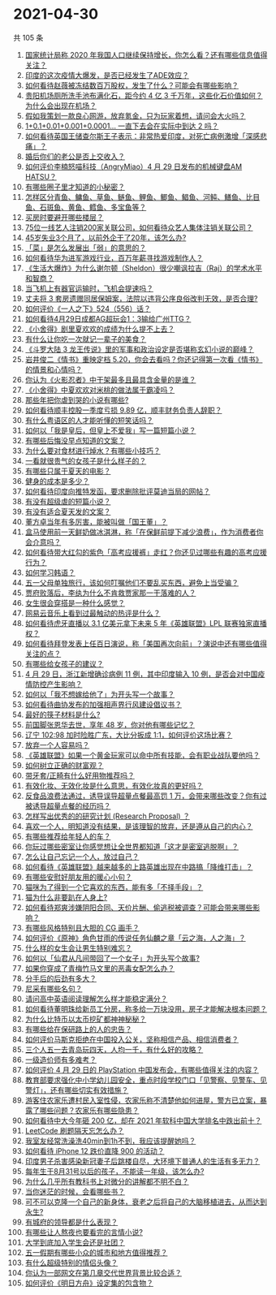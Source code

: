 # 2021-04-30

共 105 条

<!-- BEGIN -->
<!-- 最后更新时间 Fri Apr 30 2021 10:33:16 GMT+0800 (China Standard Time) -->

1. [国家统计局称 2020
   年我国人口继续保持增长，你怎么看？还有哪些信息值得关注？](https://www.zhihu.com/question/457140816)
2. [印度的这次疫情大爆发，是否已经发生了ADE效应？](https://www.zhihu.com/question/456399195)
3. [如何看待赵薇被冻结数百万股权，发生了什么？可能会有哪些影响？](https://www.zhihu.com/question/457141906)
4. [贵阳机场厕所洗手池布满化石，距今约 4 亿 3
   千万年，这些化石价值如何？为什么会出现在机场？](https://www.zhihu.com/question/456986321)
5. [假如我策划一款良心网游，放弃氪金，只为玩家着想，请问会大火吗？](https://www.zhihu.com/question/452046052)
6. [1+0.1+0.01+0.001+0.0001... 一直下去会在实际中到达 2
   吗？](https://www.zhihu.com/question/444218811)
7. [如何看待英国王储查尔斯王子表示：非常热爱印度，对死亡病例激增「深感悲痛」？](https://www.zhihu.com/question/457133150)
8. [婚后你们的老公是否上交收入？](https://www.zhihu.com/question/446421532)
9. [如何评价李楠怒喵科技（AngryMiao）4 月 29 日发布的机械键盘AM
   HATSU？](https://www.zhihu.com/question/457163306)
10. [有哪些圈子里才知道的小秘密？](https://www.zhihu.com/question/49502870)
11. [怎样区分青鱼、鳙鱼、草鱼、鲢鱼、鲤鱼、鲫鱼、鲳鱼、河鲀、鳝鱼、比目鱼、石斑鱼、黄鱼、鳕鱼、多宝鱼等？](https://www.zhihu.com/question/46703898)
12. [买房时要避开哪些楼层？](https://www.zhihu.com/question/447920355)
13. [75位一线艺人注销200家关联公司，如何看待众艺人集体注销关联公司？](https://www.zhihu.com/question/457181415)
14. [45岁失业3个月了，以前外企干了20年，该怎么办?](https://www.zhihu.com/question/453104891)
15. [「菜」是怎么发展出「弱」的意思的？](https://www.zhihu.com/question/454980442)
16. [如何看待华为进军游戏行业，百万年薪寻找游戏制作人？](https://www.zhihu.com/question/457206027)
17. [《生活大爆炸》为什么谢尔顿（Sheldon）很少嘲讽拉吉（Raj）的学术水平和智商？](https://www.zhihu.com/question/452782047)
18. [当飞机上有器官运输时，飞机会提速吗？](https://www.zhihu.com/question/453406019)
19. [丈夫将 3
    套房遗赠同居保姆案，法院以违背公序良俗改判无效，是否合理?](https://www.zhihu.com/question/457149946)
20. [如何评价《一人之下》524（556）话？](https://www.zhihu.com/question/457216895)
21. [如何看待4月29日成都AG超玩会1：3输给广州TTG？](https://www.zhihu.com/question/457202102)
22. [《小舍得》剧里夏欢欢的成绩为什么提不上去？](https://www.zhihu.com/question/455735077)
23. [有什么让你吃一次就记一辈子的美食？](https://www.zhihu.com/question/442763529)
24. [《斗罗大陆 3
    龙王传说》里的军事和政治设定是否堪称玄幻小说的巅峰？](https://www.zhihu.com/question/457043638)
25. [岩井俊二《情书》重映定档
    5.20，你会去看吗？你还记得第一次看《情书》的情景和心情吗？](https://www.zhihu.com/question/457115062)
26. [你认为《火影忍者》中干架最多且最具含金量的是谁？](https://www.zhihu.com/question/456331604)
27. [《小舍得》中夏欢欢对米桃的做法属于霸凌吗？](https://www.zhihu.com/question/457028998)
28. [那些年把你虐到哭的小说有哪些?](https://www.zhihu.com/question/384707888)
29. [如何看待顺丰控股一季度亏损 9.89 亿，顺丰财务负责人辞职？](https://www.zhihu.com/question/456088079)
30. [有什么粤语区的人才能听懂的短笑话吗？](https://www.zhihu.com/question/417960479)
31. [如何以「我是皇后，但皇上不爱我」写一篇短篇小说？](https://www.zhihu.com/question/410673163)
32. [有哪些后悔没早点知道的文案？](https://www.zhihu.com/question/447084918)
33. [为什么要对食材进行焯水？有哪些小技巧？](https://www.zhihu.com/question/40365482)
34. [一看就很贵气的女孩子是什么样子的？](https://www.zhihu.com/question/322175199)
35. [有哪些只属于夏天的电影？](https://www.zhihu.com/question/453035690)
36. [健身的成本是多少？](https://www.zhihu.com/question/58355167)
37. [如何看待印度向推特发函，要求删除批评莫迪当局的网帖？](https://www.zhihu.com/question/456828756)
38. [有没有超级虐的短篇小说？](https://www.zhihu.com/question/380410071)
39. [有没有适合夏天发的文案？](https://www.zhihu.com/question/455423467)
40. [董方卓当年有多厉害，能被叫做「国王董」？](https://www.zhihu.com/question/34886516)
41. [盒马使用前一天鲜奶做冰淇淋，称「在保鲜前提下减少浪费」，作为消费者你会介意吗？](https://www.zhihu.com/question/456827779)
42. [如何看待带大红勾的紫色「高考应援裤」走红？你还见过哪些有趣的高考应援行为？](https://www.zhihu.com/question/457036620)
43. [如何学习韩语？](https://www.zhihu.com/question/19830338)
44. [五一父母单独旅行，该如何叮嘱他们不要乱买东西，避免上当受骗？](https://www.zhihu.com/question/456639541)
45. [贾府败落后，李纨为什么不肯救贾家那一干落难的人？](https://www.zhihu.com/question/413382261)
46. [女生很会穿搭是一种什么感觉？](https://www.zhihu.com/question/316509144)
47. [网易云音乐上看到过最触动的热评是什么？](https://www.zhihu.com/question/323985794)
48. [如何看待虎牙直播以 3.1 亿美元拿下未来 5 年《英雄联盟》LPL
    联赛独家直播权？](https://www.zhihu.com/question/457004985)
49. [如何看待拜登发表上任百日演说，称「美国再次向前」？演说中还有哪些值得关注的点？](https://www.zhihu.com/question/457103607)
50. [有哪些给女孩子的建议？](https://www.zhihu.com/question/315676658)
51. [4 月 29 日，浙江新增确诊病例 11 例，其中印度输入 10
    例，是否会对中国疫情防控产生影响？](https://www.zhihu.com/question/457100652)
52. [如何以「我不想嫁给他了」为开头写一个故事？](https://www.zhihu.com/question/450473110)
53. [如何看待曲协发布的加强相声界行风建设倡议书？](https://www.zhihu.com/question/457138970)
54. [最好的筷子材料是什么?](https://www.zhihu.com/question/21549358)
55. [前国脚张恩华去世，享年 48 岁，你对他有哪些记忆？](https://www.zhihu.com/question/457170964)
56. [辽宁 102:98 加时险胜广东，大比分扳成
    1:1，如何评价这场比赛？](https://www.zhihu.com/question/457178922)
57. [放弃一个人容易吗？](https://www.zhihu.com/question/455853199)
58. [《英雄联盟》如果一个黄金玩家可以命中所有技能，会有职业战队要他吗？](https://www.zhihu.com/question/454200921)
59. [如何树立正确的财富观？](https://www.zhihu.com/question/314627020)
60. [带牙套/正畸有什么好用物推荐吗？](https://www.zhihu.com/question/263947314)
61. [有效化妆、无效化妆是什么意思，有效化妆真的更好吗？](https://www.zhihu.com/question/445017526)
62. [反食品浪费法通过，诱导误导超量点餐最高罚 1
    万，会带来哪些改变？你有过被诱导超量点餐的经历吗？](https://www.zhihu.com/question/457114352)
63. [怎样写出优秀的的研究计划 (Research Proposal)
    ？](https://www.zhihu.com/question/23695058)
64. [喜欢一个人，明知道没有结果，是该理智的放弃，还是遵从自己的内心？](https://www.zhihu.com/question/453112528)
65. [有哪些推荐给年轻人的车？](https://www.zhihu.com/question/351728964)
66. [你玩过哪些密室让你感觉想让全世界都知道「这才是密室逃脱啊」？](https://www.zhihu.com/question/319279638)
67. [怎么让自己忘记一个人，放过自己？](https://www.zhihu.com/question/456808503)
68. [如何看待《英雄联盟》越来越多的上路英雄出现在中路搞「降维打击」？](https://www.zhihu.com/question/456150071)
69. [有哪些安慰好朋友用的暖心小句？](https://www.zhihu.com/question/423693212)
70. [猫咪为了得到一个它喜欢的东西，能有多「不择手段」？](https://www.zhihu.com/question/456683084)
71. [猫为什么非要趴在人身上?](https://www.zhihu.com/question/456102586)
72. [如何看待郑爽涉嫌阴阳合同、天价片酬、偷逃税被调查？可能会带来哪些影响？](https://www.zhihu.com/question/457029348)
73. [有哪些风格特别且大胆的 CG 画手？](https://www.zhihu.com/question/33526505)
74. [如何评价《原神》角色甘雨的传说任务仙麟之章「云之海，人之海」？](https://www.zhihu.com/question/439097589)
75. [什么样的女生会让男生特别难忘？](https://www.zhihu.com/question/445195620)
76. [如何以「仙君从凡间带回了一个女子」为开头写个故事?](https://www.zhihu.com/question/432356881)
77. [如果你穿成了青梅竹马文里的恶毒女配怎么办？](https://www.zhihu.com/question/397987454)
78. [分手后的后劲有多大？](https://www.zhihu.com/question/440316118)
79. [尼采有哪些名句？](https://www.zhihu.com/question/368233780)
80. [请问高中英语阅读理解怎么样才能稳定满分？](https://www.zhihu.com/question/309325332)
81. [如何看待董明珠给新员工分房，称多给一万块没用，房子才能解决根本问题？](https://www.zhihu.com/question/456846832)
82. [为什么比特币以太币挖矿都神神秘秘？](https://www.zhihu.com/question/456031920)
83. [有哪些给在保研路上的人的忠告？](https://www.zhihu.com/question/370011250)
84. [如何评价马斯克拒绝在中国投入公关，坚称相信产品、相信消费者？](https://www.zhihu.com/question/457012576)
85. [三个人五一去青岛玩四天，人均一千，有什么好的攻略？](https://www.zhihu.com/question/455036673)
86. [一级造价师有多难考？](https://www.zhihu.com/question/408061696)
87. [如何评价 4 月 29 日的 PlayStation
    中国发布会，有哪些值得关注的内容？](https://www.zhihu.com/question/456103601)
88. [教育部要求强化中小学幼儿园安全，重点时段学校门口「见警察、见警车、见警灯」，还有哪些切实有效措施？](https://www.zhihu.com/question/457099403)
89. [游客住农家乐遭村民入室性侵，农家乐称不清楚他如何进屋，警方已立案，暴露了哪些问题？农家乐有哪些隐患？](https://www.zhihu.com/question/456979537)
90. [如何看待中大今年砸 200 亿，却在 2021
    年软科中国大学排名中跌出前十？](https://www.zhihu.com/question/456601034)
91. [LeetCode 刷题隔天忘怎么办？](https://www.zhihu.com/question/379857231)
92. [我室友经常洗澡洗40min到1h不到，我应该提醒她吗？](https://www.zhihu.com/question/456731420)
93. [如何看待 iPhone 12 跌价直降 900 的活动？](https://www.zhihu.com/question/455284196)
94. [印度男子杀害感染新冠妻子后跳楼自尽，大环境下普通人的生活有多无力？](https://www.zhihu.com/question/456933930)
95. [每年生于8月31号以后的孩子，不能读一年级，该怎么办?](https://www.zhihu.com/question/456626454)
96. [为什么几乎所有教科书上对微分的讲解都不明不白？](https://www.zhihu.com/question/438795295)
97. [当你迷茫的时候，会看哪些书？](https://www.zhihu.com/question/454224694)
98. [可不可以克隆一个自己的新身体，衰老之后将自己的大脑移植进去，从而达到永生?](https://www.zhihu.com/question/437796896)
99. [有城府的领导都是什么表现？](https://www.zhihu.com/question/299985054)
100. [有哪些让人熬夜也要看完的言情小说?](https://www.zhihu.com/question/332155810)
101. [大学到底加入学生会还是社团？](https://www.zhihu.com/question/64631466)
102. [五一假期有哪些小众的城市和地方值得推荐？](https://www.zhihu.com/question/454880823)
103. [有什么超级特别的情侣头像？](https://www.zhihu.com/question/276562790)
104. [你认为一部网文在第几章交代世界背景比较合适？](https://www.zhihu.com/question/453894423)
105. [如何评价《明日方舟》设定集的包含物？](https://www.zhihu.com/question/456988607)

<!-- END -->
